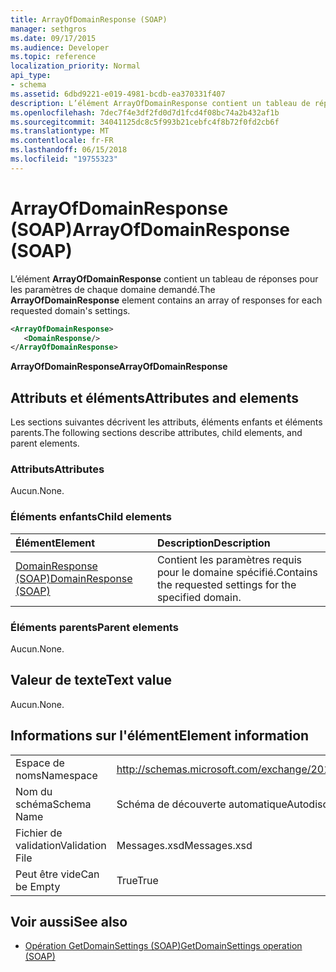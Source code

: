 ```yaml
---
title: ArrayOfDomainResponse (SOAP)
manager: sethgros
ms.date: 09/17/2015
ms.audience: Developer
ms.topic: reference
localization_priority: Normal
api_type:
- schema
ms.assetid: 6dbd9221-e019-4981-bcdb-ea370331f407
description: L’élément ArrayOfDomainResponse contient un tableau de réponses pour les paramètres de chaque domaine demandé.
ms.openlocfilehash: 7dec7f4e3df2fd0d7d1fcd4f08bc74a2b432af1b
ms.sourcegitcommit: 34041125dc8c5f993b21cebfc4f8b72f0fd2cb6f
ms.translationtype: MT
ms.contentlocale: fr-FR
ms.lasthandoff: 06/15/2018
ms.locfileid: "19755323"
---
```

# <a name="arrayofdomainresponse-soap"></a><span data-ttu-id="7048e-103">ArrayOfDomainResponse (SOAP)</span><span class="sxs-lookup"><span data-stu-id="7048e-103">ArrayOfDomainResponse (SOAP)</span></span>

<span data-ttu-id="7048e-104">L’élément **ArrayOfDomainResponse** contient un tableau de réponses pour les paramètres de chaque domaine demandé.</span><span class="sxs-lookup"><span data-stu-id="7048e-104">The **ArrayOfDomainResponse** element contains an array of responses for each requested domain's settings.</span></span> 
  
```XML
<ArrayOfDomainResponse>
   <DomainResponse/>
</ArrayOfDomainResponse>
```

 <span data-ttu-id="7048e-105">**ArrayOfDomainResponse**</span><span class="sxs-lookup"><span data-stu-id="7048e-105">**ArrayOfDomainResponse**</span></span>
## <a name="attributes-and-elements"></a><span data-ttu-id="7048e-106">Attributs et éléments</span><span class="sxs-lookup"><span data-stu-id="7048e-106">Attributes and elements</span></span>

<span data-ttu-id="7048e-107">Les sections suivantes décrivent les attributs, éléments enfants et éléments parents.</span><span class="sxs-lookup"><span data-stu-id="7048e-107">The following sections describe attributes, child elements, and parent elements.</span></span>
  
### <a name="attributes"></a><span data-ttu-id="7048e-108">Attributs</span><span class="sxs-lookup"><span data-stu-id="7048e-108">Attributes</span></span>

<span data-ttu-id="7048e-109">Aucun.</span><span class="sxs-lookup"><span data-stu-id="7048e-109">None.</span></span>
  
### <a name="child-elements"></a><span data-ttu-id="7048e-110">Éléments enfants</span><span class="sxs-lookup"><span data-stu-id="7048e-110">Child elements</span></span>

|<span data-ttu-id="7048e-111">**Élément**</span><span class="sxs-lookup"><span data-stu-id="7048e-111">**Element**</span></span>|<span data-ttu-id="7048e-112">**Description**</span><span class="sxs-lookup"><span data-stu-id="7048e-112">**Description**</span></span>|
|:-----|:-----|
|[<span data-ttu-id="7048e-113">DomainResponse (SOAP)</span><span class="sxs-lookup"><span data-stu-id="7048e-113">DomainResponse (SOAP)</span></span>](domainresponse-soap.md) <br/> |<span data-ttu-id="7048e-114">Contient les paramètres requis pour le domaine spécifié.</span><span class="sxs-lookup"><span data-stu-id="7048e-114">Contains the requested settings for the specified domain.</span></span>  <br/> |
   
### <a name="parent-elements"></a><span data-ttu-id="7048e-115">Éléments parents</span><span class="sxs-lookup"><span data-stu-id="7048e-115">Parent elements</span></span>

<span data-ttu-id="7048e-116">Aucun.</span><span class="sxs-lookup"><span data-stu-id="7048e-116">None.</span></span>
  
## <a name="text-value"></a><span data-ttu-id="7048e-117">Valeur de texte</span><span class="sxs-lookup"><span data-stu-id="7048e-117">Text value</span></span>

<span data-ttu-id="7048e-118">Aucun.</span><span class="sxs-lookup"><span data-stu-id="7048e-118">None.</span></span>
  
## <a name="element-information"></a><span data-ttu-id="7048e-119">Informations sur l'élément</span><span class="sxs-lookup"><span data-stu-id="7048e-119">Element information</span></span>

|||
|:-----|:-----|
|<span data-ttu-id="7048e-120">Espace de noms</span><span class="sxs-lookup"><span data-stu-id="7048e-120">Namespace</span></span>  <br/> |http://schemas.microsoft.com/exchange/2010/Autodiscover  <br/> |
|<span data-ttu-id="7048e-121">Nom du schéma</span><span class="sxs-lookup"><span data-stu-id="7048e-121">Schema Name</span></span>  <br/> |<span data-ttu-id="7048e-122">Schéma de découverte automatique</span><span class="sxs-lookup"><span data-stu-id="7048e-122">Autodiscover schema</span></span>  <br/> |
|<span data-ttu-id="7048e-123">Fichier de validation</span><span class="sxs-lookup"><span data-stu-id="7048e-123">Validation File</span></span>  <br/> |<span data-ttu-id="7048e-124">Messages.xsd</span><span class="sxs-lookup"><span data-stu-id="7048e-124">Messages.xsd</span></span>  <br/> |
|<span data-ttu-id="7048e-125">Peut être vide</span><span class="sxs-lookup"><span data-stu-id="7048e-125">Can be Empty</span></span>  <br/> |<span data-ttu-id="7048e-126">True</span><span class="sxs-lookup"><span data-stu-id="7048e-126">True</span></span>  <br/> |
   
## <a name="see-also"></a><span data-ttu-id="7048e-127">Voir aussi</span><span class="sxs-lookup"><span data-stu-id="7048e-127">See also</span></span>

- [<span data-ttu-id="7048e-128">Opération GetDomainSettings (SOAP)</span><span class="sxs-lookup"><span data-stu-id="7048e-128">GetDomainSettings operation (SOAP)</span></span>](getdomainsettings-operation-soap.md)

